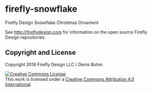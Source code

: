 # firefly-snowflake
Firefly Design Snowflake Christmas Ornament

See http://fireflydesign.com for information on the open source Firefly Design repositories.

Copyright and License
---------------------
Copyright 2016 Firefly Design LLC / Denis Bohm

<a rel="license" href="https://creativecommons.org/licenses/by/4.0/"><img alt="Creative Commons License" style="border-width:0" src="http://i.creativecommons.org/l/by/4.0/88x31.png"/></a><br/>This work is licensed under a <a rel="license" href="http://creativecommons.org/licenses/by/4.0/">Creative Commons Attribution 4.0 International</a>.

